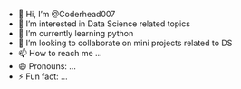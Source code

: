 - 👋 Hi, I’m @Coderhead007
- 👀 I’m interested in Data Science related topics
- 🌱 I’m currently learning python
- 💞️ I’m looking to collaborate on mini projects related to DS
- 📫 How to reach me ...
- 😄 Pronouns: ...
- ⚡ Fun fact: ...

<!---
Coderhead007/Coderhead007 is a ✨ special ✨ repository because its `README.md` (this file) appears on your GitHub profile.
You can click the Preview link to take a look at your changes.
--->
